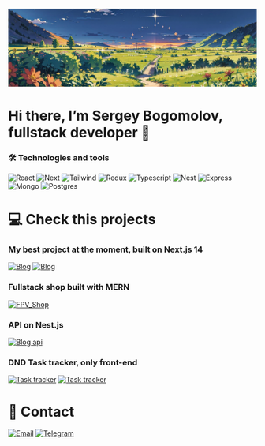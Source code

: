 ![Header](https://github.com/SergeyBogomolovv/sergeybogomolovv/blob/main/assets/bg.png?raw=true)

# Hi there, I’m Sergey Bogomolov, fullstack developer 👋

### 🛠️ Technologies and tools

![React](https://img.shields.io/badge/React-grey?style=for-the-badge&logo=react)
![Next](https://img.shields.io/badge/Next.js-grey?style=for-the-badge&logo=next.js)
![Tailwind](https://img.shields.io/badge/tailwindcss-grey?style=for-the-badge&logo=tailwindcss)
![Redux](https://img.shields.io/badge/redux_toolkit-grey?style=for-the-badge&logo=redux)
![Typescript](https://img.shields.io/badge/Typescript-grey?style=for-the-badge&logo=typescript)
![Nest](https://img.shields.io/badge/nest.js-grey?style=for-the-badge&logo=nestjs)
![Express](https://img.shields.io/badge/express.js-grey?style=for-the-badge&logo=express)
![Mongo](https://img.shields.io/badge/mongo-grey?style=for-the-badge&logo=mongodb)
![Postgres](https://img.shields.io/badge/postgres-grey?style=for-the-badge&logo=postgresql)

# 💻 Check this projects

### My best project at the moment, built on Next.js 14

[![Blog](https://img.shields.io/badge/Blog-black?style=for-the-badge&logo=next.js)](https://next-blog-xhr.vercel.app/)
[![Blog](https://img.shields.io/badge/Repo-grey?style=for-the-badge&logo=github)](https://github.com/SergeyBogomolovv/next-blog)

### Fullstack shop built with MERN

[![FPV_Shop](https://img.shields.io/badge/FPV_Shop-grey?style=for-the-badge&logo=react)](https://github.com/SergeyBogomolovv/FPV-shop)

### API on Nest.js

[![Blog api](https://img.shields.io/badge/Blog_api-grey?style=for-the-badge&logo=nestjs)](https://github.com/SergeyBogomolovv/nest-blog-api)

### DND Task tracker, only front-end

[![Task tracker](https://img.shields.io/badge/Task_tracker-black?style=for-the-badge&logo=react)](https://task-tracker-iota-flax.vercel.app/%D0%9F%D0%B5%D1%80%D0%B2%D0%B0%D1%8F%20%D0%B4%D0%BE%D1%81%D0%BA%D0%B0)
[![Task tracker](https://img.shields.io/badge/Repo-grey?style=for-the-badge&logo=github)](https://github.com/SergeyBogomolovv/KanBan-TaskTracker)

# 📱 Contact

<a href='mailto:bogomolovs693@gmail.com'>![Email](https://img.shields.io/badge/email-black?style=for-the-badge&logo=gmail)</a>
[![Telegram](https://img.shields.io/badge/Telegram-black?style=for-the-badge&logo=telegram)](https://telegram.me/grekassoq)
